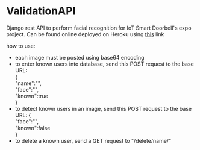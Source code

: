 # ValidationAPI
Django rest API to perform facial recognition for IoT Smart Doorbell's expo project. Can be found online deployed on Heroku using <a href="https://validation--api.herokuapp.com/">this</a> link

how to use:
- each image must be posted using base64 encoding
- to enter known users into database, send this POST request to the base URL:  
{  
    "name":"",  
    "face":"",  
    "known":true  
}  
- to detect known users in an image, send this POST request to the base URL: 
{  
    "face":"",  
    "known":false  
}  
- to delete a known user, send a GET request to "/delete/name/"  
